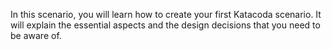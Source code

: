 In this scenario, you will learn how to create your first Katacoda scenario. It will explain the essential aspects and the design decisions that you need to be aware of.
